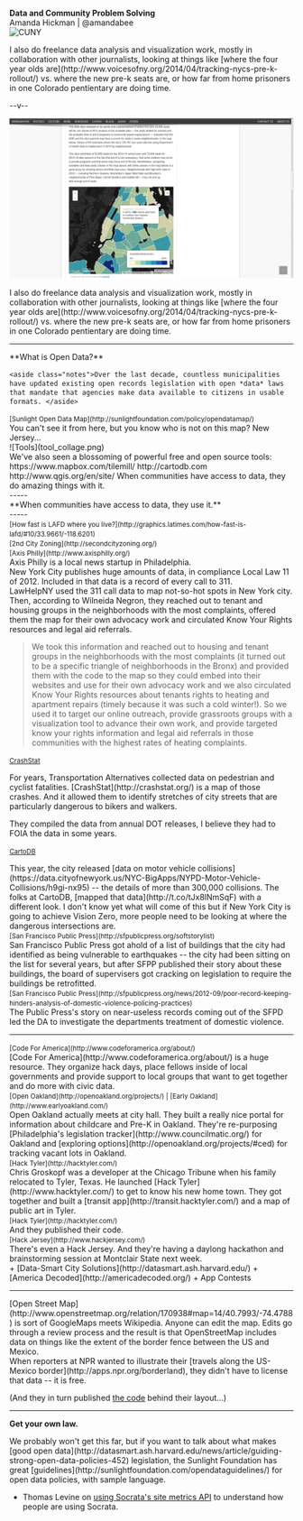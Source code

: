 
  **Data and Community Problem Solving**  
  Amanda Hickman | @amandabee  
  ![CUNY](/talks/utilities/cuny_square_RGB_orange.jpg "CUNY Graduate School of Journalism")
  
  <aside class="notes">I also do freelance data analysis and visualization work, mostly in collaboration with other journalists, looking at things like [where the four year olds are](http://www.voicesofny.org/2014/04/tracking-nycs-pre-k-rollout/) vs. where the new pre-k seats are, or how far from home prisoners in one Colorado pentientary are doing time. 
  </aside>
  

--v--

  ![Voices of NY](abh_prek.png "Where the toddlers are.")
  <aside class="notes">I also do freelance data analysis and visualization work, mostly in collaboration with other journalists, looking at things like [where the four year olds are](http://www.voicesofny.org/2014/04/tracking-nycs-pre-k-rollout/) vs. where the new pre-k seats are, or how far from home prisoners in one Colorado pentientary are doing time. 
  </aside>
  
-----
  <section>
  **What is Open Data?**

    <aside class="notes">Over the last decade, countless municipalities have updated existing open records legislation with open *data* laws that mandate that agencies make data available to citizens in usable formats. </aside>
  </section>
  
  <section data-background="opendatamap.png">
    <small class="caption">[Sunlight Open Data Map](http://sunlightfoundation.com/policy/opendatamap/)</small>
    <aside class="notes">You can't see it from here, but you know who is not on this map? New Jersey...</aside>
  </section>
  <section>
![Tools](tool_collage.png)
  <aside class="notes">
    We've also seen a blossoming of powerful free and open source tools:
    https://www.mapbox.com/tilemill/
    http://cartodb.com
    http://www.qgis.org/en/site/
  When communities have access to data, they do amazing things with it.</aside>
  </section>
-----
  <section data-background="">
    **When communities have access to data, they use it.**
  </section>
-----  

  <section data-background="latimes.png">
    <small class="caption">[How fast is LAFD where you live?](http://graphics.latimes.com/how-fast-is-lafd/#10/33.9661/-118.6201)</small>
    <aside class="notes"></aside>
  </section>
  <section data-background="secondcityzoning.png">
    <small class="caption">[2nd City Zoning](http://secondcityzoning.org/)</small>
    <aside class="notes"></aside>
  </section>
  <section data-background="axis_philly.png">
    <small class="caption">[Axis Philly](http://www.axisphilly.org/)</small>
  <aside class="notes">Axis Philly is a local news startup in Philadelphia. </aside>
  </section>
<!-- Heat Map -->
  <section data-background="lawhelp_socrata.png">
  <aside class="notes">New York City publishes huge amounts of data, in compliance Local Law 11 of 2012. Included in that data is a record of every call to 311.   </aside>
  </section>

  <section data-background="lawhelp_map.png">
  <aside class="notes">LawHelpNY used the 311 call data to map not-so-hot spots in New York city. Then, according to Wilneida Negron, they reached out to tenant and housing groups in the neighborhoods with the most complaints, offered them the map for their own advocacy work and circulated Know Your Rights resources and legal aid referrals.

> We took this information and reached out to housing and tenant groups in the
neighborhoods with the most complaints (it turned out to be a specific triangle of neighborhoods in the Bronx) and provided them with the code to the map so they could embed into their websites and use for their own advocacy work and we also circulated Know Your Rights resources about tenants rights to heating and apartment repairs (timely because it was such a cold winter!).  So we used it to target our online outreach, provide grassroots groups with a visualization tool to advance their own work, and provide targeted know your rights information and legal aid referrals in those communities with the highest rates of heating complaints.
  </aside>
  </section>

<!--crashstat-->

  <section data-background="crashstat.png">
  
  <small class="caption">[CrashStat](http://crashstat.org/)</small>
  <aside class="notes">For years, Transportation Alternatives collected data on pedestrian and cyclist fatalities. [CrashStat](http://crashstat.org/) is a map of those crashes. And it allowed them to identify stretches of city streets that are particularly dangerous to bikers and walkers. 

  They compiled the data from annual DOT releases, I believe they had to FOIA the data in some years. </aside>
  </section>

  <section data-background="crashstat_cartodb.png">
  
  <small class="caption">[CartoDB](http://t.co/tJx8lNmSqF)</small>
  <aside class="notes">This year, the city released [data on motor vehicle collisions](https://data.cityofnewyork.us/NYC-BigApps/NYPD-Motor-Vehicle-Collisions/h9gi-nx95) -- the details of more than 300,000 collisions. The folks at CartoDB, [mapped that data](http://t.co/tJx8lNmSqF) with a different look. I don't know yet what will come of this but if New York City is going to achieve Vision Zero, more people need to be looking at where the dangerous intersections are.</aside>
  </section>
  
<!-- stop and frisk -->

<!-- SF Public Press-->
 <section data-background="sfpp_quake.png">
  <small class="caption">[San Francisco Public Press](http://sfpublicpress.org/softstorylist)</small>
  <aside class="notes">San Francisco Public Press got ahold of a list of buildings that the city had identified as being vulnerable to earthquakes -- the city had been sitting on the list for several years, but after SFPP published their story about these buildings, the board of supervisers got cracking on legislation to require the buildings be retrofitted.
  </aside>
  </section>
  
   <section data-background="sfpp_domestic.png">
  <small class="caption">[San Francisco Public Press](http://sfpublicpress.org/news/2012-09/poor-record-keeping-hinders-analysis-of-domestic-violence-policing-practices)</small>
  <aside class="notes">The Public Press's story on near-useless records coming out of the SFPD led the DA to investigate the departments treatment of domestic violence. </aside>
  </section>


-----
<!-- Hacker Communities -->

  <section data-background="codeforamerica.png">
  <small class="caption">[Code For America](http://www.codeforamerica.org/about/)</small>
  <aside class="notes">[Code For America](http://www.codeforamerica.org/about/) is a huge resource. They organize hack days, place fellows inside of local governments and provide support to local groups that want to get together and do more with civic data.
  </aside>
  </section>
    
  <section data-background="early_oakland.png">
    <small class="caption">[Open Oakland](http://openoakland.org/projects/) | [Early Oakland](http://www.earlyoakland.com/)</small>
    <aside class="notes">Open Oakland actually meets at city hall. They built a really nice portal for information about childcare and Pre-K in Oakland. They're re-purposing [Philadelphia's legislation tracker](http://www.councilmatic.org/) for Oakland and [exploring options](http://openoakland.org/projects/#ced) for tracking vacant lots in Oakland.</aside>
  </section>
  
  <section data-background="hacktyler.png">
    <small class="caption">[Hack Tyler](http://hacktyler.com/)</small>
    <aside class="notes">Chris Groskopf was a developer at the Chicago Tribune when his family relocated to Tyler, Texas. He launched [Hack Tyler](http://www.hacktyler.com/) to get to know his new home town. They got together and built a [transit  app](http://transit.hacktyler.com/) and a map of public art in Tyler.</aside>
  </section>
  
  <section data-background="hacktyler_artmap.png">
  <small class="caption">[Hack Tyler](http://hacktyler.com/)</small>
  
  <aside class="notes">And they published their code. </aside>
  </section>
    
  <section data-background="hackjersey.png">
  <small class="caption">[Hack Jersey](http://www.hackjersey.com/)</small>
  <aside class="notes">There's even a Hack Jersey. And they're having a daylong hackathon and brainstorming session at Montclair State next week. </aside>
  </section>
  
  <section>
  + [Data-Smart City Solutions](http://datasmart.ash.harvard.edu/)
  + [America Decoded](http://americadecoded.org/) <!--is an impressivley readable republishing of city codes from a handful of US Cities and an invitation to re-publish your own city code. Open Gov Foundation is Darrell Issa -->
  + App Contests <!-- the contests tend to produce a lot of parking finder apps, which is neat, but not acutally teh engagement I'm looking for -->
  </section>
  


-----
<!-- Collaboration -->

  <section data-background="osm_morristown.png">
  <aside class="notes">[Open Street Map](http://www.openstreetmap.org/relation/170938#map=14/40.7993/-74.4788) is sort of GoogleMaps meets Wikipedia. Anyone can edit the map. Edits go through a review process and the result is that OpenStreetMap includes data on things like the extent of the border fence between the US and Mexico. </aside>
  </section>

  <section data-background="osm_borderlands.png">
  <aside class="notes">When reporters at NPR wanted to illustrate their [travels along the US-Mexico border](http://apps.npr.org/borderland), they didn't have to license that data -- it is free.

  (And they in turn published [the code](https://github.com/nprapps/borders-map) behind their layout...)</aside>
  </section>

-----
**Get your own law.**

  <aside class="notes">We probably won't get this far, but if you want to talk about what makes [good open data](http://datasmart.ash.harvard.edu/news/article/guiding-strong-open-data-policies-452) legislation, the Sunlight Foundation has great [guidelines](http://sunlightfoundation.com/opendataguidelines/) for open data policies, with sample language.
  
  
+ Thomas Levine on [using Socrata's site metrics API](http://thomaslevine.com/!/socrata-metrics-api/) to understand how people are using Socrata.

  
  </aside>
  


